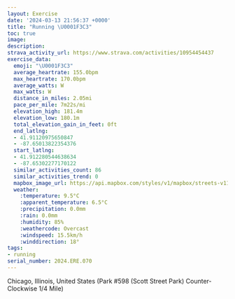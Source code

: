 ```yaml
---
layout: Exercise
date: '2024-03-13 21:56:37 +0000'
title: "Running \U0001F3C3"
toc: true
image:
description:
strava_activity_url: https://www.strava.com/activities/10954454437
exercise_data:
  emoji: "\U0001F3C3"
  average_heartrate: 155.0bpm
  max_heartrate: 170.0bpm
  average_watts: W
  max_watts: W
  distance_in_miles: 2.05mi
  pace_per_mile: 7m22s/mi
  elevation_high: 181.4m
  elevation_low: 180.1m
  total_elevation_gain_in_feet: 0ft
  end_latlng:
  - 41.91120975650847
  - -87.65013822354376
  start_latlng:
  - 41.912280544638634
  - -87.65302277170122
  similar_activities_count: 86
  similar_activities_trend: 0
  mapbox_image_url: https://api.mapbox.com/styles/v1/mapbox/streets-v11/static/path-5+787af2-1.0(i%7Bx~Ffl~uOAuAC_%40%40ETUt%40gAv%40qATg%40%40IEmBAkCDEBAV%40%3Fm%40MoKBc%40%40aAEsA%40mAIcD%40s%40%40WFMJCTBj%40AVEX%3FBBDN%40%5CCr%40FlCJt%40PVPHNBdA%40LAXUJUD%5BEwCEc%40K%5DKKMEMCU%3FgALUNO%5CAXFbB%3FbABNLRTRJBz%40C%5EELIR_%40D%5D%3F%7BCAOIYMSKEUEa%40%40aALOLKRCXHxDDNNPJFRBtAETMP%5BDc%40AaCCe%40IWMQKGUE%5B%40_AHQJGJKf%40%40jDFTLRPNLD%7C%40A%5EGTKJUFY%3FwCEa%40M%5DOOSGw%40Cs%40Dc%40MSKk%40%40i%40BUBGDCr%40HxA%40xBF%7C%40GtADnACrA%40j%40%3FbHDF_%40%40CL%3FR),pin-s-s+e5b22e(-87.6514,41.91173),pin-s-f+89ae00(-87.64839,41.91099999999997)/auto/800x800?access_token=pk.eyJ1Ijoiam9zaGJlY2ttYW4iLCJhIjoiY205eWR2aDd1MWZ6djJrbXc4a3M0bWZleiJ9.XiG9OWkNcZk2QzjJbxLB4A
  weather:
    :temperature: 9.5°C
    :apparent_temperature: 6.5°C
    :precipitation: 0.0mm
    :rain: 0.0mm
    :humidity: 85%
    :weathercode: Overcast
    :windspeed: 15.5km/h
    :winddirection: 18°
tags:
- running
serial_number: 2024.ERE.070
---
```

Chicago, Illinois, United States (Park #598 (Scott Street Park) Counter-Clockwise 1/4 Mile)
